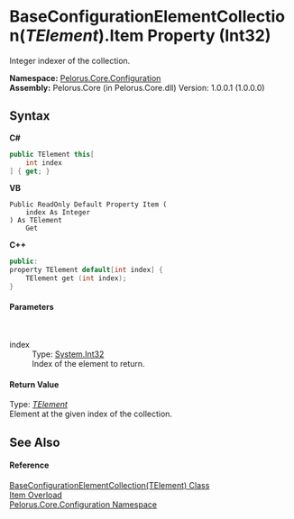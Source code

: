 # BaseConfigurationElementCollection(*TElement*).Item Property (Int32)
 

Integer indexer of the collection.

**Namespace:**&nbsp;<a href="74405DDA">Pelorus.Core.Configuration</a><br />**Assembly:**&nbsp;Pelorus.Core (in Pelorus.Core.dll) Version: 1.0.0.1 (1.0.0.0)

## Syntax

**C#**<br />
``` C#
public TElement this[
	int index
] { get; }
```

**VB**<br />
``` VB
Public ReadOnly Default Property Item ( 
	index As Integer
) As TElement
	Get
```

**C++**<br />
``` C++
public:
property TElement default[int index] {
	TElement get (int index);
}
```


#### Parameters
&nbsp;<dl><dt>index</dt><dd>Type: <a href="http://msdn2.microsoft.com/en-us/library/td2s409d" target="_blank">System.Int32</a><br />Index of the element to return.</dd></dl>

#### Return Value
Type: <a href="CAF267CA">*TElement*</a><br />Element at the given index of the collection.

## See Also


#### Reference
<a href="CAF267CA">BaseConfigurationElementCollection(TElement) Class</a><br /><a href="C71FDD8">Item Overload</a><br /><a href="74405DDA">Pelorus.Core.Configuration Namespace</a><br />